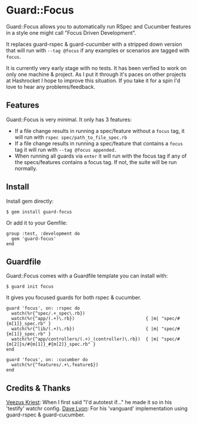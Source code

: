# Guard::Focus

Guard::Focus allows you to automatically run RSpec and Cucumber features in a
style one might call "Focus Driven Development".

It replaces guard-rspec & guard-cucumber with a stripped down version that will
run with `--tag @focus` if any examples or scenarios are tagged with `focus`.

It is currently very early stage with no tests. It has been verfied to work on
only one machine & project. As I put it through it's paces on other projects at
Hashrocket I hope to improve this situation. If you take it for a spin I'd love
to hear any problems/feedback.


## Features

Guard::Focus is very minimal. It only has 3 features:

* If a file change results in running a spec/feature without a `focus` tag, it
  will run with `rspec spec/path_to_file_spec.rb`
* If a file change results in running a spec/feature that contains a `focus`
  tag it will run with `--tag @focus appended.`
* When running all guards via `enter` it will run with the focus tag if any of
  the specs/features contains a focus tag. If not, the suite will be run
  normally.

## Install

Install gem directly:

    $ gem install guard-focus

Or add it to your Gemfile:

    group :test, :development do
      gem 'guard-focus'
    end

## Guardfile

Guard::Focus comes with a Guardfile template you can install with:

    $ guard init focus

It gives you focused guards for both rspec & cucumber.

    guard 'focus', on: :rspec do
      watch(%r{^spec/.+_spec\.rb})
      watch(%r{^app/(.+)\.rb})                           { |m| "spec/#{m[1]}_spec.rb" }
      watch(%r{^lib/(.+)\.rb})                           { |m| "spec/#{m[1]}_spec.rb" }
      watch(%r{^app/controllers/(.+)_(controller)\.rb})  { |m| "spec/#{m[2]}s/#{m[1]}_#{m[2]}_spec.rb" }
    end

    guard 'focus', on: :cucumber do
      watch(%r{^features/.+\.feature$})
    end

## Credits & Thanks

[Veezus Kriest](http://twitter.com/veezus): When I first said "I'd autotest if..." he made it so in his 'testify' watchr config.
[Dave Lyon](htt://twitter.com/daveisonthego): For his 'vanguard' implementation using guard-rspec & guard-cucumber.

